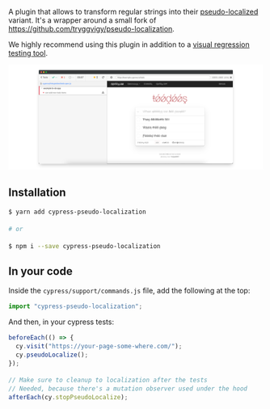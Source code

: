 A plugin that allows to transform regular strings into their [pseudo-localized](https://en.wikipedia.org/wiki/Pseudolocalization) variant. It's a wrapper around a small fork of https://github.com/tryggvigy/pseudo-localization.

We highly recommend using this plugin in addition to a [visual regression testing tool](https://docs.cypress.io/plugins/directory#Visual%20Testing).

![A pseudo localized Cypress test showing the variant](./docs/image.png)

## Installation

```sh
$ yarn add cypress-pseudo-localization

# or

$ npm i --save cypress-pseudo-localization
```

## In your code

Inside the `cypress/support/commands.js` file, add the following at the top:

```js
import "cypress-pseudo-localization";
```

And then, in your cypress tests:

```js
beforeEach(() => {
  cy.visit("https://your-page-some-where.com/");
  cy.pseudoLocalize();
});

// Make sure to cleanup to localization after the tests
// Needed, because there's a mutation observer used under the hood
afterEach(cy.stopPseudoLocalize);
```

